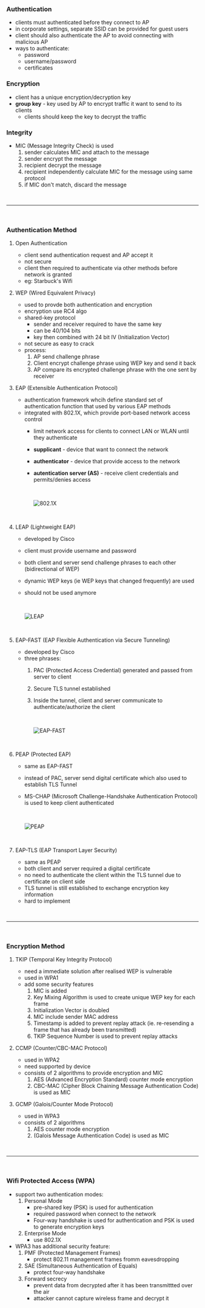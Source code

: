 ### Authentication
- clients must authenticated before they connect to AP
- in corporate settings, separate SSID can be provided for guest users
- client should also authenticate the AP to avoid connecting with malicious AP
- ways to authenticate:
    - password
    - username/password
    - certificates

### Encryption
- client has a unique encryption/decryption key 
- **group key** - key used by AP to encrypt traffic it want to send to its clients
    - clients should keep the key to decrypt the traffic

### Integrity
- MIC (Message Integrity Check) is used
    1. sender calculates MIC and attach to the message
    2. sender encrypt the message
    3. recipient decrypt the message
    4. recipient independently calculate MIC for the message using same protocol
    5. if MIC don't match, discard the message

<br>
<hr>
<br>

### Authentication Method
1. Open Authentication
    - client send authentication request and AP accept it
    - not secure
    - client then required to authenticate via other methods before network is granted
    - eg: Starbuck's Wifi

2. WEP (Wired Equivalent Privacy)
    - used to provde both authentication and encryption
    - encryption use RC4 algo
    - shared-key protocol
        - sender and receiver required to have the same key
        - can be 40/104 bits
        - key then combined with 24 bit IV (Initialization Vector)
    - not secure as easy to crack
    - process:
        1. AP send challenge phrase
        2. Client encrypt challenge phrase using WEP key and send it back
        3. AP compare its encrypted challenge phrase with the one sent by receiver 

3. EAP (Extensible Authentication Protocol)
    - authentication framework whcih define standard set of authentication function that used by various EAP methods
    - integrated with 802.1X, which provide port-based network access control
        - limit network access for clients to connect LAN or WLAN until they authenticate
        - **supplicant** - device that want to connect the network
        - **authenticator** - device that provide access to the network
        - **autentication server (AS)** - receive client credentials and permits/denies access

            <br>

            ![802.1X](Image/image-74.png)

            <br>

4. LEAP (Lightweight EAP)
    - developed by Cisco
    - client must provide username and password 
    - both client and server send challenge phrases to each other (bidirectional of WEP)
    - dynamic WEP keys (ie WEP keys that changed frequently) are used
    - should not be used anymore 

        <br>

        ![LEAP](Image/image-76.png)

        <br>

5. EAP-FAST (EAP Flexible Authentication via Secure Tunneling)
    - developed by Cisco
    - three phrases:
        1. PAC (Protected Access Credential) generated and passed from server to client
        2. Secure TLS tunnel established
        3. Inside the tunnel, client and server communicate to authenticate/authorize the client 

            <br>

            ![EAP-FAST](Image/image-75.png)

            <br>

6. PEAP (Protected EAP)
    - same as EAP-FAST
    - instead of PAC, server send digital certificate which also used to establish TLS Tunnel
    - MS-CHAP (Microsoft Challenge-Handshake Authentication Protocol) is used to keep client authenticated

        <br>

        ![PEAP](Image/image-77.png)

        <br>

7. EAP-TLS (EAP Transport Layer Security)
    - same as PEAP
    - both client and server required a digital certificate
    - no need to authenticate the client within the TLS tunnel due to certificate on client side
    - TLS tunnel is still established to exchange encryption key information
    - hard to implement

<br>
<hr>
<br>

### Encryption Method
1. TKIP (Temporal Key Integrity Protocol)
    - need a immediate solution after realised WEP is vulnerable
    - used in WPA1 
    - add some security features
        1. MIC is added
        2. Key Mixing Algorithm is used to create unique WEP key for each frame
        3. Initialization Vector is doubled
        4. MIC include sender MAC address 
        5. Timestamp is added to prevent replay attack (ie. re-resending a frame that has already been transmitted)
        6. TKIP Sequence Number is used to prevent replay attacks

2. CCMP (Counter/CBC-MAC Protocol)
    - used in WPA2
    - need supported by device
    - consists of 2 algorithms to provide encryption and MIC
        1. AES (Advanced Encryption Standard) counter mode encryption
        2. CBC-MAC (Cipher Block Chaining Message Authentication Code) is used as MIC

3. GCMP (Galois/Counter Mode Protocol)
    - used in WPA3
    - consists of 2 algorithms
        1. AES counter mode encryption
        2. (Galois Message Authentication Code) is used as MIC

<br>
<hr>
<br>

### Wifi Protected Access (WPA)
- support two authentication modes:
    1. Personal Mode
        - pre-shared key (PSK) is used for authentication
        - required password when connect to the network
        - Four-way handshake is used for authentication and PSK is used to generate encryption keys
    2. Enterprise Mode
        - use 802.1X
- WPA3 has additional security feature:
    1. PMF (Protected Management Frames)
        - protect 802.11 management frames fromm eavesdropping
    2. SAE (Simultaneous Authentication of Equals)
        - protect four-way handshake 
    3. Forward secrecy
        - prevent data from decrypted after it has been transmittted over the air
        - attacker cannot capture wireless frame and decrypt it
